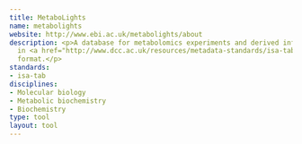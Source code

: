 ```yaml
---
title: MetaboLights
name: metabolights
website: http://www.ebi.ac.uk/metabolights/about
description: <p>A database for metabolomics experiments and derived information
  in <a href="http://www.dcc.ac.uk/resources/metadata-standards/isa-tab">ISA-Tab</a>
  format.</p>
standards:
- isa-tab
disciplines:
- Molecular biology
- Metabolic biochemistry
- Biochemistry
type: tool
layout: tool
---
```


